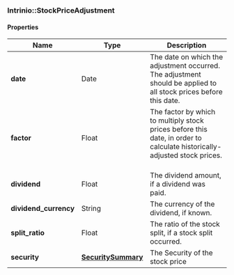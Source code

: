 

[//]: # (CLASS:Intrinio::StockPriceAdjustment)

[//]: # (KIND:object)

### Intrinio::StockPriceAdjustment

#### Properties

[//]: # (START_DEFINITION)

Name | Type | Description
------------ | ------------- | -------------
**date** | Date | The date on which the adjustment occurred. The adjustment should be applied to all stock prices before this date. &nbsp;
**factor** | Float | The factor by which to multiply stock prices before this date, in order to calculate historically-adjusted stock prices. &nbsp;
**dividend** | Float | The dividend amount, if a dividend was paid. &nbsp;
**dividend_currency** | String | The currency of the dividend, if known. &nbsp;
**split_ratio** | Float | The ratio of the stock split, if a stock split occurred. &nbsp;
**security** | [**SecuritySummary**](SecuritySummary.md) | The Security of the stock price &nbsp;

[//]: # (END_DEFINITION)


[//]: # (CONTAINED_CLASS:Intrinio::SecuritySummary)



